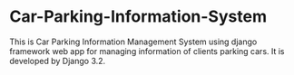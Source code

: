 # Car-Parking-Information-System
This is Car Parking Information Management System using django framework web app for managing information of clients parking cars. It is developed by Django 3.2.

